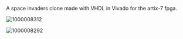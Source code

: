 A space invaders clone made with VHDL in Vivado for the artix-7 fpga.

![1000008312](https://github.com/user-attachments/assets/e0047b27-c2ae-406c-a7ac-f3f088b98ec9)


![1000008292](https://github.com/user-attachments/assets/c4536093-1132-40b0-8bcd-1d2fbdc9b850)

